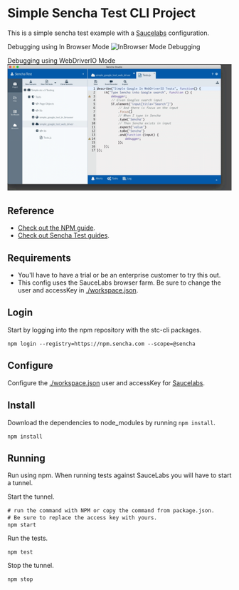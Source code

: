 # Simple Sencha Test CLI Project
This is a simple sencha test example with a [Saucelabs](https://saucelabs.com/) configuration.

Debugging using In Browser Mode
![InBrowser Mode Debugging](./simple-debug-in-browser.gif)

Debugging using WebDriverIO Mode
![InBrowser Mode Debugging](./simple-debug-web-driver.gif)

## Reference

* [Check out the NPM guide](https://docs.sencha.com/sencha_test/2.3.0/open_tools_npm/using_npm.html).
* [Check out Sencha Test guides](https://docs.sencha.com/sencha_test/2.3.0/).

## Requirements

* You'll have to have a trial or be an enterprise customer to try this out. 
* This config uses the SauceLabs browser farm. Be sure to change the user and accessKey in [./workspace.json](./workspace.json).

## Login
Start by logging into the npm repository with the stc-cli packages.

```
npm login --registry=https://npm.sencha.com --scope=@sencha
```

## Configure
Configure the [./workspace.json](./workspace.json) user and accessKey for [Saucelabs](https://saucelabs.com/).

## Install
Download the dependencies to node_modules by running `npm install`. 

```
npm install
```

## Running
Run using npm. When running tests against SauceLabs you will have to start a tunnel. 

Start the tunnel.
```
# run the command with NPM or copy the command from package.json. 
# Be sure to replace the access key with yours. 
npm start
```

Run the tests.
```
npm test
```

Stop the tunnel.
```
npm stop
```
